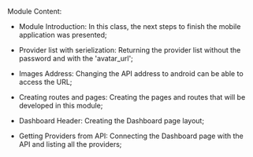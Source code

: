 Module Content:

- Module Introduction: In this class, the next steps to finish the mobile application was presented;

- Provider list with serielization: Returning the provider list without the password and with the 'avatar_url';

- Images Address: Changing the API address to android can be able to access the URL;

- Creating routes and pages: Creating the pages and routes that will be developed in this module;

- Dashboard Header: Creating the Dashboard page layout;

- Getting Providers from API: Connecting the Dashboard page with the API and listing all the providers;



